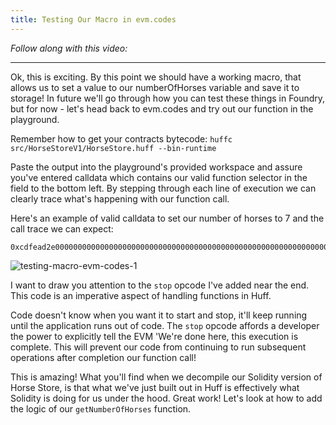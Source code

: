 ```yaml
---
title: Testing Our Macro in evm.codes
---
```


_Follow along with this video:_

---

Ok, this is exciting. By this point we should have a working macro, that allows us to set a value to our numberOfHorses variable and save it to storage! In future we'll go through how you can test these things in Foundry, but for now - let's head back to evm.codes and try out our function in the playground.

Remember how to get your contracts bytecode: `huffc src/HorseStoreV1/HorseStore.huff --bin-runtime`

Paste the output into the playground's provided workspace and assure you've entered calldata which contains our valid function selector in the field to the bottom left. By stepping through each line of execution we can clearly trace what's happening with our function call.

Here's an example of valid calldata to set our number of horses to 7 and the call trace we can expect:

```
0xcdfead2e0000000000000000000000000000000000000000000000000000000000000007
```

![testing-macro-evm-codes-1](/formal-verification-1/32-testing-macro-evm-codes/testing-macro-evm-codes-1.png)


I want to draw you attention to the `stop` opcode I've added near the end. This code is an imperative aspect of handling functions in Huff.

Code doesn't know when you want it to start and stop, it'll keep running until the application runs out of code. The `stop` opcode affords a developer the power to explicitly tell the EVM 'We're done here, this execution is complete. This will prevent our code from continuing to run subsequent operations after completion our function call!

This is amazing! What you'll find when we decompile our Solidity version of Horse Store, is that what we've just built out in Huff is effectively what Solidity is doing for us under the hood. Great work! Let's look at how to add the logic of our `getNumberOfHorses` function.
